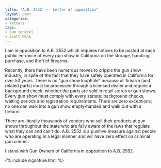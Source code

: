 ```yaml
---
title: "A.B. 2552 --- Letter of opposition"
layout: post
categories:
- letters
tags:
- gun control
- Scott Wilk
---
```


I am in opposition to A.B. 2552 which requires notices to be posted at each public entrance of every gun show in California on the storage, handling, purchase, and theft of firearms.

Recently, there have been numerous moves to cripple the gun show industry, in spite of the fact that they have safely operated in California for over 50 years. There is no "gun show loophole" because all firearm (and related parts) must be processed through a licensed dealer and require a background check, whether the parts are sold in retail stores or gun shows. Every gun show must comply with every statute: background checks, waiting periods and registration requirements. There are zero exceptions; no one can walk into a gun show empty-handed and walk out with a firearm.

There are literally thousands of vendors who sell their products at gun shows throughout the state who are fully aware of the laws that regulate what they can and can't do. A.B. 2552 is a punitive measure against people who are operating in a legal manner and will have zero effect on criminal gun crimes.

I stand with Gun Owners of California in opposition to A.B. 2552.

{% include signature.html %}
